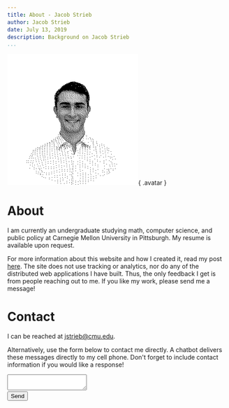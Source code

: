 ```yaml
---
title: About - Jacob Strieb
author: Jacob Strieb
date: July 13, 2019
description: Background on Jacob Strieb
...
```


![](headshot.png){ .avatar }

# About

I am currently an undergraduate studying math, computer science, and public
policy at Carnegie Mellon University in Pittsburgh. My resume is available upon
request.

For more information about this website and how I created it, read my post
[here](/projects/personal-site). The site does not use tracking or analytics,
nor do any of the distributed web applications I have built. Thus, the only
feedback I get is from people reaching out to me. If you like my work, please
send me a message!


# Contact

I can be reached at [jstrieb@cmu.edu](mailto:jstrieb@cmu.edu).

Alternatively, use the form below to contact me directly. A chatbot delivers
these messages directly to my cell phone. Don't forget to include contact
information if you would like a response!

<div class="contact-form">
<iframe name="hiddenFrame" width="0" height="0" border="0" style="display: none;"></iframe>
<form onsubmit="showSent(this)" action="https://api.groupme.com/v3/bots/post?bot_id=706deaf523f339bcee544e833b" method="post" target="hiddenFrame">
<textarea id="text" name="text" maxlength="999"></textarea><br />
<input id="bot_id" name="bot_id" type="hidden" value=" 	706deaf523f339bcee544e833b">
<button>Send</button>
<p class="alert"></p>
</form>
</div><br />

<script type="text/javascript">
// Show that the message has been sent and clear the textarea
function showSent(form) {
	const alert = document.querySelector(".contact-form .alert");
	alert.innerText = "Sent!"
	alert.style.opacity = 1;
	setTimeout(() => alert.style.opacity = 0, 5000);
	setTimeout(() => document.querySelector("#text").value = "", 100);
}
</script>
